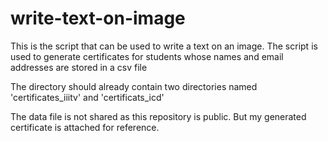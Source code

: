# write-text-on-image
This is the script that can be used to write a text on an image. The script is used to generate certificates for students whose names and email addresses are stored in a csv file

The directory should already contain two directories named 'certificates_iiitv' and 'certificats_icd'

The data file is not shared as this repository is public. But my generated certificate is attached for reference.
